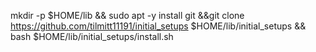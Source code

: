 mkdir -p $HOME/lib && sudo apt -y install git &&git clone https://github.com/tilmitt11191/initial_setups $HOME/lib/initial_setups && bash $HOME/lib/initial_setups/install.sh
